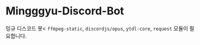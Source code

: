 # Mingggyu-Discord-Bot
밍규 디스코드 봇<
`ffmpeg-static`, `discordjs/opus`, `ytdl-core`, `request` 모듈이 필요합니다.

